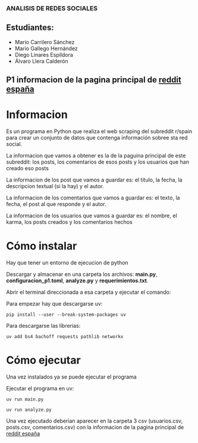 ### ANALISIS DE REDES SOCIALES

## Estudiantes:
- Mario Carrilero Sánchez
- Mario Gallego Hernández
- Diego Linares Espíldora
- Álvaro Llera Calderón

## P1 informacion de la pagina principal de [reddit españa](https://old.reddit.com/r/spain/)

# Informacion

Es un programa en Python que realiza el web scraping del subreddit r/spain para crear un conjunto de datos que contenga información sobree sta red social.

La informacion que vamos a obtener es la de la paguina principal de este subreddit: los posts, los comentarios de esos posts y los usuarios que han creado eso posts

La informacion de los post que vamos a guardar es: el titulo, la fecha, la descripcion textual (si la hay) y el autor.

La informacion de los comentarios que vamos a guardar es: el texto, la fecha, el post al que responde y el autor.

La informacion de los usuarios que vamos a guardar es: el nombre, el karma, los posts creados y los comentarios hechos

# Cómo instalar

Hay que tener un entorno de ejecucion de python

Descargar y almacenar en una carpeta los archivos: **main.py**, **configuracion_p1.toml**, **analyze.py** y **requerimientos.txt**. 

Abrir el terminal direccionada a esa carpeta y ejecutar el comando:

Para empezar hay que descargarse uv:

~~~
pip install --user --break-system-packages uv
~~~

Para descargarse las librerias:

~~~
uv add bs4 bachoff requests pathlib networkx
~~~

# Cómo ejecutar

Una vez instalados ya se puede ejecutar el programa

Ejecutar el programa en uv:

~~~
uv run main.py
~~~
~~~ 
uv run analyze.py
~~~


Una vez ejecutado deberian aparecer en la carpeta 3 csv (usuarios.csv, posts.csv, comentarios.csv) con la informacion de la pagina principal de [reddit españa](https://old.reddit.com/r/spain/)
